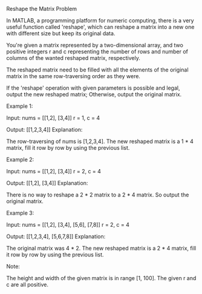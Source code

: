 Reshape the Matrix Problem

In MATLAB, a programming platform for numeric computing, there is a very useful function called 'reshape', which can reshape a matrix into a new one with different size but keep its original data.

You're given a matrix represented by a two-dimensional array, and two positive integers r and c representing the number of rows and number of columns of the wanted reshaped matrix, respectively.

The reshaped matrix need to be filled with all the elements of the original matrix in the same row-traversing order as they were.

If the 'reshape' operation with given parameters is possible and legal, output the new reshaped matrix; Otherwise, output the original matrix.

Example 1:

Input: 
nums = 
[[1,2],
 [3,4]]
r = 1, c = 4

Output: 
[[1,2,3,4]]
Explanation:

The row-traversing of nums is [1,2,3,4]. The new reshaped matrix is a 1 * 4 matrix, fill it row by row by using the previous list.

Example 2:

Input: 
nums = 
[[1,2],
 [3,4]]
r = 2, c = 4

Output: 
[[1,2],
 [3,4]]
Explanation:

There is no way to reshape a 2 * 2 matrix to a 2 * 4 matrix. So output the original matrix.

Example 3:

Input: 
nums = 
[[1,2],
 [3,4],
 [5,6],
 [7,8]]
r = 2, c = 4

Output: 
[[1,2,3,4],
 [5,6,7,8]]
Explanation:

The original matrix was 4 * 2. The new reshaped matrix is a 2 * 4 matrix, fill it row by row by using the previous list.

Note:

The height and width of the given matrix is in range [1, 100]. The given r and c are all positive.

